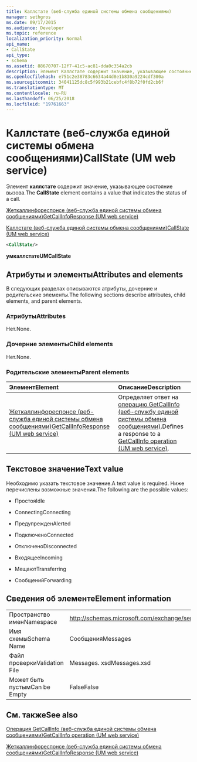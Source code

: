 ```yaml
---
title: Каллстате (веб-служба единой системы обмена сообщениями)
manager: sethgros
ms.date: 09/17/2015
ms.audience: Developer
ms.topic: reference
localization_priority: Normal
api_name:
- CallState
api_type:
- schema
ms.assetid: 88670707-12f7-41c5-ac81-dda0c354a2cb
description: Элемент Каллстате содержит значение, указывающее состояние вызова.
ms.openlocfilehash: e751c2e38783c6634a44d8e1b830a9224cdf300a
ms.sourcegitcommit: 34041125dc8c5f993b21cebfc4f8b72f0fd2cb6f
ms.translationtype: MT
ms.contentlocale: ru-RU
ms.lasthandoff: 06/25/2018
ms.locfileid: "19761663"
---
```

# <a name="callstate-um-web-service"></a><span data-ttu-id="c8d39-103">Каллстате (веб-служба единой системы обмена сообщениями)</span><span class="sxs-lookup"><span data-stu-id="c8d39-103">CallState (UM web service)</span></span>

<span data-ttu-id="c8d39-104">Элемент **каллстате** содержит значение, указывающее состояние вызова.</span><span class="sxs-lookup"><span data-stu-id="c8d39-104">The **CallState** element contains a value that indicates the status of a call.</span></span> 
  
[<span data-ttu-id="c8d39-105">Жеткаллинфореспонсе (веб-служба единой системы обмена сообщениями)</span><span class="sxs-lookup"><span data-stu-id="c8d39-105">GetCallInfoResponse (UM web service)</span></span>](getcallinforesponse-um-web-service.md)
  
[<span data-ttu-id="c8d39-106">Каллстате (веб-служба единой системы обмена сообщениями)</span><span class="sxs-lookup"><span data-stu-id="c8d39-106">CallState (UM web service)</span></span>](callstate-um-web-service.md)
  
```xml
<CallState/>
```

 <span data-ttu-id="c8d39-107">**умкаллстате**</span><span class="sxs-lookup"><span data-stu-id="c8d39-107">**UMCallState**</span></span>
## <a name="attributes-and-elements"></a><span data-ttu-id="c8d39-108">Атрибуты и элементы</span><span class="sxs-lookup"><span data-stu-id="c8d39-108">Attributes and elements</span></span>

<span data-ttu-id="c8d39-109">В следующих разделах описываются атрибуты, дочерние и родительские элементы.</span><span class="sxs-lookup"><span data-stu-id="c8d39-109">The following sections describe attributes, child elements, and parent elements.</span></span>
  
### <a name="attributes"></a><span data-ttu-id="c8d39-110">Атрибуты</span><span class="sxs-lookup"><span data-stu-id="c8d39-110">Attributes</span></span>

<span data-ttu-id="c8d39-111">Нет.</span><span class="sxs-lookup"><span data-stu-id="c8d39-111">None.</span></span>
  
### <a name="child-elements"></a><span data-ttu-id="c8d39-112">Дочерние элементы</span><span class="sxs-lookup"><span data-stu-id="c8d39-112">Child elements</span></span>

<span data-ttu-id="c8d39-113">Нет.</span><span class="sxs-lookup"><span data-stu-id="c8d39-113">None.</span></span>
  
### <a name="parent-elements"></a><span data-ttu-id="c8d39-114">Родительские элементы</span><span class="sxs-lookup"><span data-stu-id="c8d39-114">Parent elements</span></span>

|<span data-ttu-id="c8d39-115">**Элемент**</span><span class="sxs-lookup"><span data-stu-id="c8d39-115">**Element**</span></span>|<span data-ttu-id="c8d39-116">**Описание**</span><span class="sxs-lookup"><span data-stu-id="c8d39-116">**Description**</span></span>|
|:-----|:-----|
|[<span data-ttu-id="c8d39-117">Жеткаллинфореспонсе (веб-служба единой системы обмена сообщениями)</span><span class="sxs-lookup"><span data-stu-id="c8d39-117">GetCallInfoResponse (UM web service)</span></span>](getcallinforesponse-um-web-service.md) <br/> |<span data-ttu-id="c8d39-118">Определяет ответ на [операцию GetCallInfo (веб-службу единой системы обмена сообщениями)](getcallinfo-operation-um-web-service.md).</span><span class="sxs-lookup"><span data-stu-id="c8d39-118">Defines a response to a [GetCallInfo operation (UM web service)](getcallinfo-operation-um-web-service.md).</span></span>  <br/> |
   
## <a name="text-value"></a><span data-ttu-id="c8d39-119">Текстовое значение</span><span class="sxs-lookup"><span data-stu-id="c8d39-119">Text value</span></span>

<span data-ttu-id="c8d39-120">Необходимо указать текстовое значение.</span><span class="sxs-lookup"><span data-stu-id="c8d39-120">A text value is required.</span></span> <span data-ttu-id="c8d39-121">Ниже перечислены возможные значения.</span><span class="sxs-lookup"><span data-stu-id="c8d39-121">The following are the possible values:</span></span>
  
- <span data-ttu-id="c8d39-122">Простоя</span><span class="sxs-lookup"><span data-stu-id="c8d39-122">Idle</span></span>
    
- <span data-ttu-id="c8d39-123">Connecting</span><span class="sxs-lookup"><span data-stu-id="c8d39-123">Connecting</span></span>
    
- <span data-ttu-id="c8d39-124">Предупрежден</span><span class="sxs-lookup"><span data-stu-id="c8d39-124">Alerted</span></span>
    
- <span data-ttu-id="c8d39-125">Подключено</span><span class="sxs-lookup"><span data-stu-id="c8d39-125">Connected</span></span>
    
- <span data-ttu-id="c8d39-126">Отключено</span><span class="sxs-lookup"><span data-stu-id="c8d39-126">Disconnected</span></span>
    
- <span data-ttu-id="c8d39-127">Входящее</span><span class="sxs-lookup"><span data-stu-id="c8d39-127">Incoming</span></span>
    
- <span data-ttu-id="c8d39-128">Мещают</span><span class="sxs-lookup"><span data-stu-id="c8d39-128">Transferring</span></span>
    
- <span data-ttu-id="c8d39-129">Сообщений</span><span class="sxs-lookup"><span data-stu-id="c8d39-129">Forwarding</span></span>
    
## <a name="element-information"></a><span data-ttu-id="c8d39-130">Сведения об элементе</span><span class="sxs-lookup"><span data-stu-id="c8d39-130">Element information</span></span>

|||
|:-----|:-----|
|<span data-ttu-id="c8d39-131">Пространство имен</span><span class="sxs-lookup"><span data-stu-id="c8d39-131">Namespace</span></span>  <br/> |http://schemas.microsoft.com/exchange/services/2006/message  <br/> |
|<span data-ttu-id="c8d39-132">Имя схемы</span><span class="sxs-lookup"><span data-stu-id="c8d39-132">Schema Name</span></span>  <br/> |<span data-ttu-id="c8d39-133">Сообщения</span><span class="sxs-lookup"><span data-stu-id="c8d39-133">Messages</span></span>  <br/> |
|<span data-ttu-id="c8d39-134">Файл проверки</span><span class="sxs-lookup"><span data-stu-id="c8d39-134">Validation File</span></span>  <br/> |<span data-ttu-id="c8d39-135">Messages. xsd</span><span class="sxs-lookup"><span data-stu-id="c8d39-135">Messages.xsd</span></span>  <br/> |
|<span data-ttu-id="c8d39-136">Может быть пустым</span><span class="sxs-lookup"><span data-stu-id="c8d39-136">Can be Empty</span></span>  <br/> |<span data-ttu-id="c8d39-137">False</span><span class="sxs-lookup"><span data-stu-id="c8d39-137">False</span></span>  <br/> |
   
## <a name="see-also"></a><span data-ttu-id="c8d39-138">См. также</span><span class="sxs-lookup"><span data-stu-id="c8d39-138">See also</span></span>



[<span data-ttu-id="c8d39-139">Операция GetCallInfo (веб-служба единой системы обмена сообщениями)</span><span class="sxs-lookup"><span data-stu-id="c8d39-139">GetCallInfo operation (UM web service)</span></span>](getcallinfo-operation-um-web-service.md)
  
[<span data-ttu-id="c8d39-140">Жеткаллинфореспонсе (веб-служба единой системы обмена сообщениями)</span><span class="sxs-lookup"><span data-stu-id="c8d39-140">GetCallInfoResponse (UM web service)</span></span>](getcallinforesponse-um-web-service.md)

